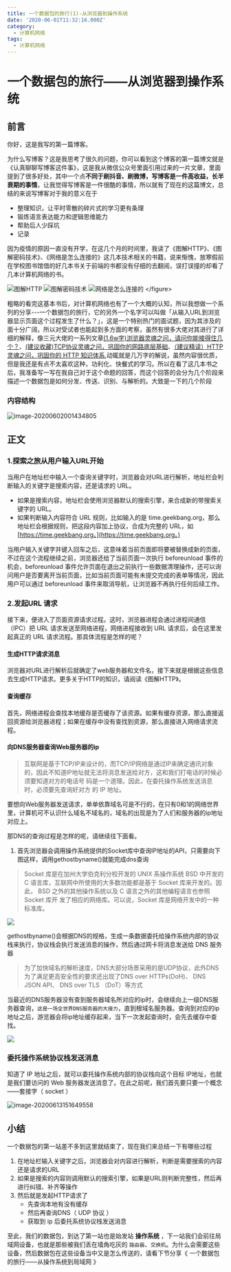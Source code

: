 ```yaml
---
title: 一个数据包的旅行(1)-从浏览器到操作系统
date: '2020-06-01T11:32:16.000Z'
category:
  - 计算机网络
tags:
  - 计算机网络
---
```


# 一个数据包的旅行——从浏览器到操作系统

## 前言

你好，这是我写的第一篇博客。

为什么写博客？这是我思考了很久的问题，你可以看到这个博客的第一篇博文就是《认真聊聊写博客这件事》，这是我从微信公众号里面引用过来的一片文章，里面提到了很多好处，其中一个点**不同于刷抖音、刷微博，写博客是一件高收益，长半衰期的事情**，让我觉得写博客是一件很酷的事情，所以就有了现在的这篇博文，总结的来说写博客对于我的意义在于

* 整理知识，让平时零散的碎片式的学习更有条理
* 锻炼语言表达能力和逻辑思维能力
* 帮助后人少踩坑
* 记录

因为疫情的原因一直没有开学，在这几个月的时间里，我读了《图解HTTP》、《图解密码技术》、《网络是怎么连接的》这几本技术相关的书籍，说来惭愧，放寒假前在学校图书馆借的好几本书关于前端的书都没有仔细的去翻阅，误打误撞的却看了几本计算机网络的书。

 ![&#x56FE;&#x89E3;HTTP](https://img-1251598303.cos.ap-guangzhou.myqcloud.com/s27283822-20200601131845095.jpg) ![&#x56FE;&#x89E3;&#x5BC6;&#x7801;&#x6280;&#x672F;](https://img-1251598303.cos.ap-guangzhou.myqcloud.com/s27844440-20200601131728925.jpg) ![&#x7F51;&#x7EDC;&#x662F;&#x600E;&#x4E48;&#x8FDE;&#x63A5;&#x7684;](https://img-1251598303.cos.ap-guangzhou.myqcloud.com/s29370067.jpg) &lt;/figure&gt;

粗略的看完这基本书后，对计算机网络也有了一个大概的认知，所以我想做一个系列的分享---一个数据包的旅行，它的另外一个名字可以叫做「从输入URL到浏览器显示页面这个过程发生了什么？」，这是一个特别热门的面试题，因为其涉及的面十分广阔，所以对受试者也能起到多方面的考察，虽然有很多大佬对其进行了详细的解释，像三元大佬的一系列文章[\(1.6w字\)浏览器灵魂之问，请问你能接得住几个？](https://juejin.im/post/5df5bcea6fb9a016091def69)、[\(建议收藏\)TCP协议灵魂之问，巩固你的网路底层基础](https://juejin.im/post/5e527c58e51d4526c654bf41)、[（建议精读）HTTP灵魂之问，巩固你的 HTTP 知识体系](https://juejin.im/post/5e76bd516fb9a07cce750746),动辄就是几万字的解说，虽然内容很优质，但是我还是有点不太喜欢这种，功利化、快餐式的学习。所以在看了这几本书之后，我准备写一写在我自己对于这个命题的回答，而这个回答的会分为几个阶段来描述一个数据包是如何分发、传送、识别、与解析的。大致是一下的几个阶段

### 内容结构

![image-20200602001434805](https://img-1251598303.cos.ap-guangzhou.myqcloud.com/image-20200602001434805.png)

## 正文

### 1.探索之旅从用户输入URL开始

当用户在地址栏中输入一个查询关键字时，浏览器会对URL进行解析，地址栏会判断输入的关键字是搜索内容，还是请求的 URL。

* 如果是搜索内容，地址栏会使用浏览器默认的搜索引擎，来合成新的带搜索关键字的 URL。
* 如果判断输入内容符合 URL 规则，比如输入的是 time.geekbang.org，那么地址栏会根据规则，把这段内容加上协议，合成为完整的 URL，如 [https://time.geekbang.org。](https://time.geekbang.org。)

当用户输入关键字并键入回车之后，这意味着当前页面即将要被替换成新的页面，不过在这个流程继续之前，浏览器还给了当前页面一次执行 beforeunload 事件的机会，beforeunload 事件允许页面在退出之前执行一些数据清理操作，还可以询问用户是否要离开当前页面，比如当前页面可能有未提交完成的表单等情况，因此用户可以通过 beforeunload 事件来取消导航，让浏览器不再执行任何后续工作。

### 2.发起URL 请求

接下来，便进入了页面资源请求过程。这时，浏览器进程会通过进程间通信（IPC）把 URL 请求发送至网络进程，网络进程接收到 URL 请求后，会在这里发起真正的 URL 请求流程。那具体流程是怎样的呢？

#### 生成HTTP请求消息

浏览器对URL进行解析后就确定了web服务器和文件名，接下来就是根据这些信息去生成HTTP请求。更多关于HTTP的知识，请阅读《图解HTTP》。

#### 查询缓存

首先，网络进程会查找本地缓存是否缓存了该资源。如果有缓存资源，那么直接返回资源给浏览器进程；如果在缓存中没有查找到资源，那么直接进入网络请求流程。

#### 向DNS服务器查询Web服务器的ip

> 互联网是基于TCP/IP来设计的，而TCP/IP网络是通过IP来确定通讯对象的，因此不知道IP地址就无法将消息发送给对方，这和我们打电话的时候必须要知道对方的电话号 码是一个道理。因此，在委托操作系统发送消息时，必须要先查询好对方 的 IP 地址。

要想向Web服务器发送请求，单单依靠域名可是不行的，在只有0和1的网络世界里，计算机可不认识什么域名不域名的，域名的出现是为了人们和服务器的ip地址对应上。

那DNS的查询过程是怎样的呢，请继续往下面看。

1. 首先浏览器会调用操作系统提供的Socket库中查询IP地址的API，只需要向下图这样，调用gethostbyname\(\)就能完成dns查询

> Socket 库是在加州大学伯克利分校开发的 UNIX 系操作系统 BSD 中开发的 C 语言库，互联网中所使用的大多数功能都是基于 Socket 库来开发的。因此， BSD 之外的其他操作系统以及 C 语言之外的其他编程语言也参照 Socket 库开 发了相应的网络库。可以说，Socket 库是网络开发中的一种标准库。

![](https://img-1251598303.cos.ap-guangzhou.myqcloud.com/20200601233342.png)

gethostbyname\(\)会根据DNS的规格，生成一条数据委托给操作系统内部的协议栈来执行，协议栈会执行发送消息的操作，然后通过网卡将消息发送给 DNS 服务器

> 为了加快域名的解析速度，DNS大部分场景采用的是UDP协议，此外DNS为了满足更高安全性的要求还出现了DNS over HTTPs\(DoH\)、 DNS JSON API、 DNS over TLS （DoT）等方式

当最近的DNS服务器没有查到服务器域名所对应的ip时，会继续向上一级DNS服务器查询，`这是一场全世界DNS服务器的大接力`，直到根域名服务器。查询到对应的ip地址之后，游览器会将ip地址缓存起来，当下一次发起查询时，会先去缓存中查找。

![](https://img-1251598303.cos.ap-guangzhou.myqcloud.com/20200602000047.png)

### 委托操作系统协议栈发送消息

知道了 IP 地址之后，就可以委托操作系统内部的协议栈向这个目标 IP地址，也就是我们要访问的 Web 服务器发送消息了。在此之前呢，我们首先要只要一个概念——套接字（ socket ）

![image-20200613151649558](https://img-1251598303.cos.ap-guangzhou.myqcloud.com/image-20200613151649558.png)

## 小结

一个数据包的第一站差不多到这里就结束了，现在我们来总结一下有哪些过程

1. 在地址栏输入关键字之后，浏览器会对内容进行解析，判断是需要搜索的内容还是请求的URL
2. 如果是搜索的内容则调用默认的搜索引擎，如果是URL则判断完整性，然后再进行纠错、补齐等操作
3. 然后就是发起HTTP请求了
   * 先查询本地有没有缓存
   * 然后再查询DNS（ UDP 协议 ）
   * 获取到 ip 后委托系统协议栈发送消息

至此，我们的数据包，到达了第一站也是始发站 **操作系统** ，下一站我们会前往局域网设备，也就是那些被我们丢在墙角吃灰的 `路由器`、`交换机`。为什么会需要这些设备，然后数据包在这些设备当中又是怎么传送的，请看下节分享《 一个数据包的旅行——从操作系统到局域网 》

